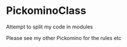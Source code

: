 # PickominoClass
Attempt to split my code in modules

Please see my other Pickomino for the rules etc
